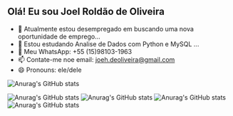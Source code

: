 ## Olá! Eu sou Joel Roldão de Oliveira



- 🔭 Atualmente estou desempregado em buscando uma nova oportunidade de emprego...
- 🌱 Estou estudando Analise de Dados com Python e MySQL ...
- 💬 Meu WhatsApp: +55 (15)98103-1963 
- 📫 Contate-me noe email: joeh.deoliveira@gmail.com
- 😄 Pronouns: ele/dele





![Anurag's GitHub stats](https://github-readme-stats.vercel.app/api?username=joelck007&theme=midnight-purple&show_icons=true)


![Anurag's GitHub stats](https://img.shields.io/badge/Gmail-D14836?style=for-the-badge&logo=mailto:joeh.deoliveira@gmail.com&logoColor=white)
![Anurag's GitHub stats](https://img.shields.io/badge/WhatsApp-25D366?style=for-the-badge&logo=whatsapp&logoColor=white)
![Anurag's GitHub stats](https://img.shields.io/badge/Instagram-E4405F?style=for-the-badge&logo=instagram&logoColor=white)
![Anurag's GitHub stats](https://img.shields.io/badge/LinkedIn-0077B5?style=for-the-badge&logo=linkedin&logoColor=white)
